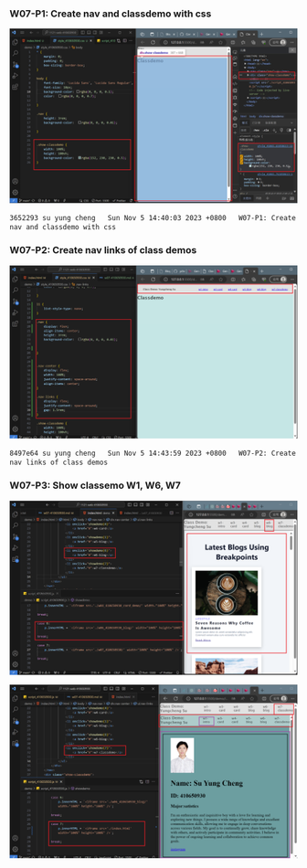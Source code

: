 ### W07-P1: Create nav and classdemo with css
 
![](w07-p1.png)
 
```
3652293 su yung cheng   Sun Nov 5 14:40:03 2023 +0800   W07-P1: Create nav and classdemo with css
```

### W07-P2: Create nav links of class demos
 
![](w07-p2.png)
 
```
8497e64 su yung cheng   Sun Nov 5 14:43:59 2023 +0800   W07-P2: Create nav links of class demos
```


### W07-P3: Show classemo W1, W6, W7
 
![](w07-p3-1.png)
 
![](w07-p3-2.png)
 
```

 